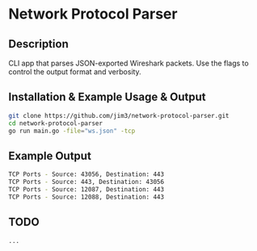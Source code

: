 # Network Protocol Parser

## Description
CLI app that parses JSON-exported Wireshark packets. Use the flags to control the output format and verbosity.

## Installation & Example Usage & Output
```bash
git clone https://github.com/jim3/network-protocol-parser.git
cd network-protocol-parser
go run main.go -file="ws.json" -tcp
```

## Example Output
```bash
TCP Ports - Source: 43056, Destination: 443
TCP Ports - Source: 443, Destination: 43056
TCP Ports - Source: 12087, Destination: 443
TCP Ports - Source: 12088, Destination: 443
```

## TODO
`...`
